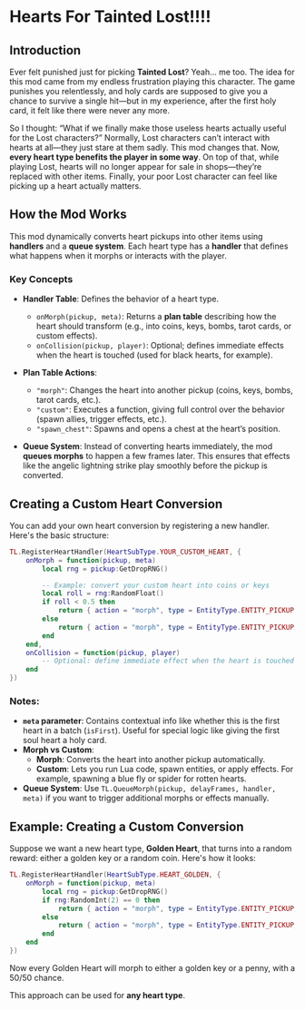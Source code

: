 # Hearts For Tainted Lost!!!!

## Introduction

Ever felt punished just for picking **Tainted Lost**? Yeah… me too. The idea for this mod came from my endless frustration playing this character. The game punishes you relentlessly, and holy cards are supposed to give you a chance to survive a single hit—but in my experience, after the first holy card, it felt like there were never any more.

So I thought: “What if we finally make those useless hearts actually useful for the Lost characters?” Normally, Lost characters can’t interact with hearts at all—they just stare at them sadly. This mod changes that. Now, **every heart type benefits the player in some way**. On top of that, while playing Lost, hearts will no longer appear for sale in shops—they’re replaced with other items. Finally, your poor Lost character can feel like picking up a heart actually matters.



## How the Mod Works

This mod dynamically converts heart pickups into other items using **handlers** and a **queue system**. Each heart type has a **handler** that defines what happens when it morphs or interacts with the player.

### Key Concepts

- **Handler Table**: Defines the behavior of a heart type.
  - `onMorph(pickup, meta)`: Returns a **plan table** describing how the heart should transform (e.g., into coins, keys, bombs, tarot cards, or custom effects).
  - `onCollision(pickup, player)`: Optional; defines immediate effects when the heart is touched (used for black hearts, for example).

- **Plan Table Actions**:
  - `"morph"`: Changes the heart into another pickup (coins, keys, bombs, tarot cards, etc.).
  - `"custom"`: Executes a function, giving full control over the behavior (spawn allies, trigger effects, etc.).
  - `"spawn_chest"`: Spawns and opens a chest at the heart’s position.

- **Queue System**: Instead of converting hearts immediately, the mod **queues morphs** to happen a few frames later. This ensures that effects like the angelic lightning strike play smoothly before the pickup is converted.



## Creating a Custom Heart Conversion

You can add your own heart conversion by registering a new handler. Here's the basic structure:

```lua
TL.RegisterHeartHandler(HeartSubType.YOUR_CUSTOM_HEART, {
    onMorph = function(pickup, meta)
        local rng = pickup:GetDropRNG()

        -- Example: convert your custom heart into coins or keys
        local roll = rng:RandomFloat()
        if roll < 0.5 then
            return { action = "morph", type = EntityType.ENTITY_PICKUP, variant = PickupVariant.PICKUP_COIN, subtype = CoinSubType.COIN_PENNY }
        else
            return { action = "morph", type = EntityType.ENTITY_PICKUP, variant = PickupVariant.PICKUP_KEY, subtype = 0 }
        end
    end,
    onCollision = function(pickup, player)
        -- Optional: define immediate effect when the heart is touched
    end
})
```

### Notes:

- **`meta` parameter**: Contains contextual info like whether this is the first heart in a batch (`isFirst`). Useful for special logic like giving the first soul heart a holy card.
- **Morph vs Custom**:
  - **Morph**: Converts the heart into another pickup automatically.
  - **Custom**: Lets you run Lua code, spawn entities, or apply effects. For example, spawning a blue fly or spider for rotten hearts.
- **Queue System**: Use `TL.QueueMorph(pickup, delayFrames, handler, meta)` if you want to trigger additional morphs or effects manually.


## Example: Creating a Custom Conversion

Suppose we want a new heart type, **Golden Heart**, that turns into a random reward: either a golden key or a random coin. Here's how it looks:

```lua
TL.RegisterHeartHandler(HeartSubType.HEART_GOLDEN, {
    onMorph = function(pickup, meta)
        local rng = pickup:GetDropRNG()
        if rng:RandomInt(2) == 0 then
            return { action = "morph", type = EntityType.ENTITY_PICKUP, variant = PickupVariant.PICKUP_KEY, subtype = KeySubType.KEY_GOLDEN }
        else
            return { action = "morph", type = EntityType.ENTITY_PICKUP, variant = PickupVariant.PICKUP_COIN, subtype = CoinSubType.COIN_PENNY }
        end
    end
})
```

Now every Golden Heart will morph to either a golden key or a penny, with a 50/50 chance.

This approach can be used for **any heart type**.

